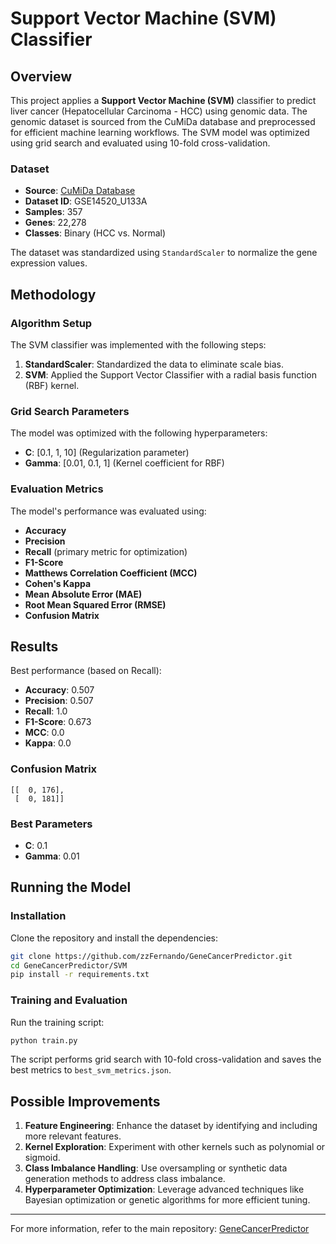 # Support Vector Machine (SVM) Classifier

## Overview
This project applies a **Support Vector Machine (SVM)** classifier to predict liver cancer (Hepatocellular Carcinoma - HCC) using genomic data. The genomic dataset is sourced from the CuMiDa database and preprocessed for efficient machine learning workflows. The SVM model was optimized using grid search and evaluated using 10-fold cross-validation.

### Dataset
- **Source**: [CuMiDa Database](https://sbcb.inf.ufrgs.br/cumida)
- **Dataset ID**: GSE14520_U133A
- **Samples**: 357
- **Genes**: 22,278
- **Classes**: Binary (HCC vs. Normal)

The dataset was standardized using `StandardScaler` to normalize the gene expression values.

## Methodology
### Algorithm Setup
The SVM classifier was implemented with the following steps:
1. **StandardScaler**: Standardized the data to eliminate scale bias.
2. **SVM**: Applied the Support Vector Classifier with a radial basis function (RBF) kernel.

### Grid Search Parameters
The model was optimized with the following hyperparameters:
- **C**: [0.1, 1, 10] (Regularization parameter)
- **Gamma**: [0.01, 0.1, 1] (Kernel coefficient for RBF)

### Evaluation Metrics
The model's performance was evaluated using:
- **Accuracy**
- **Precision**
- **Recall** (primary metric for optimization)
- **F1-Score**
- **Matthews Correlation Coefficient (MCC)**
- **Cohen's Kappa**
- **Mean Absolute Error (MAE)**
- **Root Mean Squared Error (RMSE)**
- **Confusion Matrix**

## Results
Best performance (based on Recall):
- **Accuracy**: 0.507
- **Precision**: 0.507
- **Recall**: 1.0
- **F1-Score**: 0.673
- **MCC**: 0.0
- **Kappa**: 0.0

### Confusion Matrix
```
[[  0, 176],
 [  0, 181]]
```

### Best Parameters
- **C**: 0.1
- **Gamma**: 0.01

## Running the Model
### Installation
Clone the repository and install the dependencies:
```bash
git clone https://github.com/zzFernando/GeneCancerPredictor.git
cd GeneCancerPredictor/SVM
pip install -r requirements.txt
```

### Training and Evaluation
Run the training script:
```bash
python train.py
```
The script performs grid search with 10-fold cross-validation and saves the best metrics to `best_svm_metrics.json`.

## Possible Improvements
1. **Feature Engineering**: Enhance the dataset by identifying and including more relevant features.
2. **Kernel Exploration**: Experiment with other kernels such as polynomial or sigmoid.
3. **Class Imbalance Handling**: Use oversampling or synthetic data generation methods to address class imbalance.
4. **Hyperparameter Optimization**: Leverage advanced techniques like Bayesian optimization or genetic algorithms for more efficient tuning.

---
For more information, refer to the main repository: [GeneCancerPredictor](https://github.com/zzFernando/GeneCancerPredictor)
